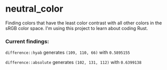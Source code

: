 # neutral_color
Finding colors that have the least color contrast with all other colors in the sRGB color space. I'm using this project to learn about coding Rust.

### Current findings:
`difference::hyab` generates `(109, 110, 66)` with `0.5895155`

`difference::absolute` generates `(102, 131, 112)` with `0.6399138`
